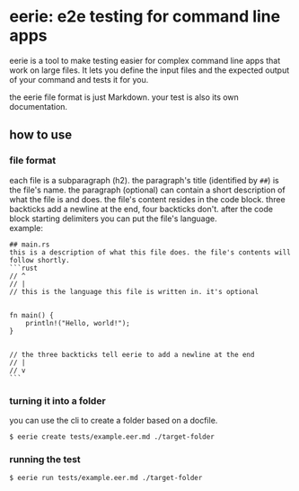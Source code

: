 # eerie: e2e testing for command line apps
eerie is a tool to make testing easier for complex command line apps that work on large files. It lets you define the input files and the expected output of your command and tests it for you.

the eerie file format is just Markdown. your test is also its own documentation.

## how to use
### file format
each file is a subparagraph (h2). the paragraph's title (identified by `##`) is the file's name. the paragraph (optional) can contain a short description of what the file is and does. the file's content resides in the code block. three backticks add a newline at the end, four backticks don't. after the code block starting delimiters you can put the file's language.  
example:  
`````
## main.rs
this is a description of what this file does. the file's contents will follow shortly.  
```rust
// ^
// |
// this is the language this file is written in. it's optional


fn main() {
    println!("Hello, world!");
}


// the three backticks tell eerie to add a newline at the end
// |
// v
``` 
````` 

### turning it into a folder
you can use the cli to create a folder based on a docfile.
```
$ eerie create tests/example.eer.md ./target-folder
```

### running the test
```
$ eerie run tests/example.eer.md ./target-folder
```

